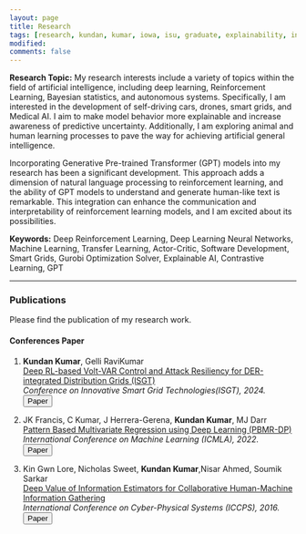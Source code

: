 ```yaml
---
layout: page
title: Research
tags: [research, kundan, kumar, iowa, isu, graduate, explainability, interpretability, explainable AI, GPT]
modified:
comments: false
---
```


**Research Topic:**
My research interests include a variety of topics within the field of artificial intelligence, including deep learning, Reinforcement Learning, Bayesian statistics, and autonomous systems. Specifically, I am interested in the development of self-driving cars, drones, smart grids, and Medical AI. I aim to make model behavior more explainable and increase awareness of predictive uncertainty. Additionally, I am exploring animal and human learning processes to pave the way for achieving artificial general intelligence.

Incorporating Generative Pre-trained Transformer (GPT) models into my research has been a significant development. This approach adds a dimension of natural language processing to reinforcement learning, and the ability of GPT models to understand and generate human-like text is remarkable. This integration can enhance the communication and interpretability of reinforcement learning models, and I am excited about its possibilities.

**Keywords:**
Deep Reinforcement Learning, Deep Learning Neural Networks, Machine Learning, Transfer Learning, Actor-Critic, Software Development, Smart Grids, Gurobi Optimization Solver, Explainable AI, Contrastive Learning, GPT

----------------
### Publications

Please find the publication of my research work. 

<!-- ## Journals Paper

1. **Kundan Kumar**, RaviKumar Gelli   
[Physics-based Deep Reinforcement Learning for Grid-Resilient Volt-VAR Control Application]()   
*IEEE Transactions on Smart Grid, 2023.*   
[<button type="button" class="btn btn-info">Paper</button>]() -->

#### Conferences Paper

1. **Kundan Kumar**, Gelli RaviKumar    
[Deep RL-based Volt-VAR Control and Attack Resiliency for DER-integrated Distribution Grids (ISGT)]()   
*Conference on Innovative Smart Grid Technologies(ISGT), 2024.*   
[<button type="button" class="btn btn-info">Paper</button>](https://arxiv.org/abs/2202.13541)

2. JK Francis, C Kumar, J Herrera-Gerena, **Kundan Kumar**, MJ Darr     
[Pattern Based Multivariate Regression using Deep Learning (PBMR-DP)]()   
*International Conference on Machine Learning (ICMLA), 2022.*   
[<button type="button" class="btn btn-info">Paper</button>](https://arxiv.org/abs/2202.13541)

3. Kin Gwn Lore, Nicholas Sweet, **Kundan Kumar**,Nisar Ahmed, Soumik Sarkar    
[Deep Value of Information Estimators for Collaborative Human-Machine Information Gathering]()   
*International Conference on Cyber-Physical Systems (ICCPS), 2016.*   
[<button type="button" class="btn btn-info">Paper</button>](https://arxiv.org/abs/1512.07592)





